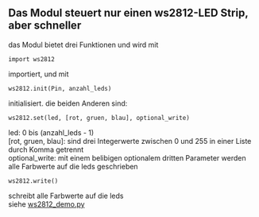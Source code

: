 ## Das Modul steuert nur einen ws2812-LED Strip, aber schneller
das Modul bietet drei Funktionen und wird mit
```
import ws2812
```
importiert, und mit
```
ws2812.init(Pin, anzahl_leds)
```
initialisiert. die beiden Anderen sind:
```
ws2812.set(led, [rot, gruen, blau], optional_write)
```
led: 0 bis (anzahl_leds - 1)\
[rot, gruen, blau]: sind drei Integerwerte zwischen 0 und 255 in einer Liste durch Komma getrennt\
optional_write: mit einem belibigen optionalem dritten Parameter werden alle Farbwerte auf die leds geschrieben
```
ws2812.write()
```
schreibt alle Farbwerte auf die leds\
siehe [ws2812_demo.py](ws2812_demo.py)
